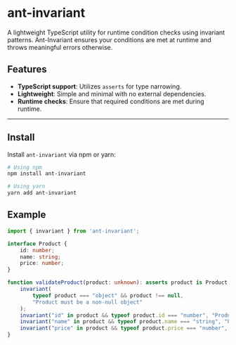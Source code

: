 
# ant-invariant
A lightweight TypeScript utility for runtime condition checks using invariant patterns. 
Ant-Invariant ensures your conditions are met at runtime and throws meaningful errors otherwise.

## Features

- **TypeScript support**: Utilizes `asserts` for type narrowing.
- **Lightweight**: Simple and minimal with no external dependencies.
- **Runtime checks**: Ensure that required conditions are met during runtime.

---

## Install
Install `ant-invariant` via npm or yarn:
```bash
# Using npm
npm install ant-invariant

# Using yarn
yarn add ant-invariant
```

## Example
```typescript
import { invariant } from 'ant-invariant';

interface Product {
    id: number;
    name: string;
    price: number;
}

function validateProduct(product: unknown): asserts product is Product {
    invariant(
        typeof product === "object" && product !== null,
        "Product must be a non-null object"
    );
    invariant("id" in product && typeof product.id === "number", "Product must have a numeric 'id'");
    invariant("name" in product && typeof product.name === "string", "Product must have a string 'name'");
    invariant("price" in product && typeof product.price === "number", "Product must have a numeric 'price'");
}
```